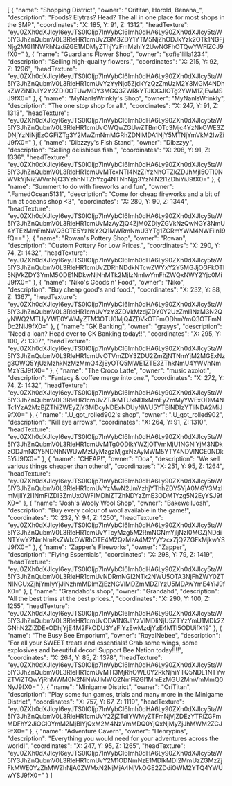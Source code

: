 [
    {
        "name": "Shopping District",
        "owner": "Orititan, Horold, Benana_",
        "description": "Foods? Elytras? Head? The all in one place for most shops in the SMP",
        "coordinates": "X: 185, Y: 91, Z: 1312",
        "headTexture": "eyJ0ZXh0dXJlcyI6eyJTS0lOIjp7InVybCI6Imh0dHA6Ly90ZXh0dXJlcy5taW5lY3JhZnQubmV0L3RleHR1cmUvZGM3ZDY1YTM5NjZhODJkYzk2OTk1NGFjNjg2MGI1NWRhNzdiZGE1MDMyZThjYzFmMzhlY2UwNGFhOTQwYWFlZCJ9fX0="
    },
    {
        "name": "Guardians Flower Shop",
        "owner": "sofie1lilla1234",
        "description": "Selling high-quality flowers.",
        "coordinates": "X: 215, Y: 92, Z: 1296",
        "headTexture": "eyJ0ZXh0dXJlcyI6eyJTS0lOIjp7InVybCI6Imh0dHA6Ly90ZXh0dXJlcy5taW5lY3JhZnQubmV0L3RleHR1cmUvYzYyNjc5ZjdkYzQzZmUzM2Y3MGM4NDhkZWZiNDJlY2Y2ZDI0OTUwMDY3MGQ3ZWRkYTJlOGJlOTg2YWM1ZjEwMSJ9fX0="
    },
    {
        "name": "MyNanIsWrinkly's Shop",
        "owner": "MyNanIsWrinkly",
        "description": "The one stop shop for all.",
        "coordinates": "X: 247, Y: 91, Z: 1313",
        "headTexture": "eyJ0ZXh0dXJlcyI6eyJTS0lOIjp7InVybCI6Imh0dHA6Ly90ZXh0dXJlcy5taW5lY3JhZnQubmV0L3RleHR1cmUvOWQwZGUwZTBmOTc3Mjc4YzNkOWE3ZDNjYzNiNjEzOGFiZTg3Y2MwZmNmMGRhZDNlMDA1NjY5MTNjYmVkM2IwZiJ9fX0="
    },
    {
        "name": "Dibzzyy's Fish Stand",
        "owner": "Dibzzyy",
        "description": "Selling delishious fish.",
        "coordinates": "X: 208, Y: 91, Z: 1336",
        "headTexture": "eyJ0ZXh0dXJlcyI6eyJTS0lOIjp7InVybCI6Imh0dHA6Ly90ZXh0dXJlcy5taW5lY3JhZnQubmV0L3RleHR1cmUvMTcxNTI4NzZiYzNhOTZkZDJhMjI5OTI0NWVkYjNiZWVmNjQ3YzhhNTZhYzg4NTNhNjg3YzNlN2I1ZDhiYiJ9fX0="
    },
    {
        "name": "Summert to do with fireworks and fun",
        "owner": ".FamedOcean5131",
        "description": "Come for cheap fireworks and a bit of fun at oceans shop <3",
        "coordinates": "X: 280, Y: 90, Z: 1344",
        "headTexture": "eyJ0ZXh0dXJlcyI6eyJTS0lOIjp7InVybCI6Imh0dHA6Ly90ZXh0dXJlcy5taW5lY3JhZnQubmV0L3RleHR1cmUvMzAyZjQ4ZjM0ZDIyZGVkNzQwNGY3NmU4YTEzMmFmNWQ3OTE5YzhkY2Q1MWRmNmU3YTg1ZGRmYWM4NWFiIn19fQ=="
    },
    {
        "name": "Rowan's Pottery Shop",
        "owner": "Rowan",
        "description": "Custom Pottery For Low Prices.",
        "coordinates": "X: 290, Y: 74, Z: 1432",
        "headTexture": "eyJ0ZXh0dXJlcyI6eyJTS0lOIjp7InVybCI6Imh0dHA6Ly90ZXh0dXJlcy5taW5lY3JhZnQubmV0L3RleHR1cmUvZDRhNDdkNTcwZWYxY2Y5MGJjOGFkOTI5NjVkZDY3YmM5ODE1NDkwNjNhMTk2MjIzNmIwYmFhZWQxNWY2Yjc0MiJ9fX0="
    },
    {
        "name": "Niko's Goods n' Food",
        "owner": "Niko",
        "description": "Buy cheap good's and food.",
        "coordinates": "X: 232, Y: 88, Z: 1367",
        "headTexture": "eyJ0ZXh0dXJlcyI6eyJTS0lOIjp7InVybCI6Imh0dHA6Ly90ZXh0dXJlcy5taW5lY3JhZnQubmV0L3RleHR1cmUvYzY3ZDVkMzdjZDY0Y2UzZmI1NzM3N2QyNWQ2MTUyYWE0YWMyZTM3OTU0MjQ4ZDVkOTFmODhmYmQ3OTFmNDc2NiJ9fX0="
    },
    {
        "name": "GK Banking",
        "owner": "grayys",
        "description": "Need a loan? Head over to GK Banking today!!",
        "coordinates": "X: 295, Y: 100, Z: 1307",
        "headTexture": "eyJ0ZXh0dXJlcyI6eyJTS0lOIjp7InVybCI6Imh0dHA6Ly90ZXh0dXJlcy5taW5lY3JhZnQubmV0L3RleHR1cmUvOTVmZDY3ZDU2ZmZjNTNmYjM2MGExNzg3OWQ5YjUzMzhkNzMzMmQ4ZjEyOTQ5MWE1ZTE3ZThkNmU4YWVhNmMzYSJ9fX0="
    },
    {
        "name": "The Croco Latte",
        "owner": "music axolotl",
        "description": "Fantacy & coffee merge into one.",
        "coordinates": "X: 272, Y: 74, Z: 1432",
        "headTexture": "eyJ0ZXh0dXJlcyI6eyJTS0lOIjp7InVybCI6Imh0dHA6Ly90ZXh0dXJlcy5taW5lY3JhZnQubmV0L3RleHR1cmUvZTJkMTUxNDIxMmEyZmMyYWExODM4NTc1YzA2MzBjZThiZWEyZjY3MDcyNDExNDUyNWU5YTBlNDIzYTliNDA2MiJ9fX0="
    },
    {
        "name": ".U_got_rolled902's shop",
        "owner": ".U_got_rolled902",
        "description": "Kill eye arrows",
        "coordinates": "X: 264, Y: 91, Z: 1310",
        "headTexture": "eyJ0ZXh0dXJlcyI6eyJTS0lOIjp7InVybCI6Imh0dHA6Ly90ZXh0dXJlcy5taW5lY3JhZnQubmV0L3RleHR1cmUvMTg0ODlkYWZjOTVmMjU1NGNlYjM3NDkzODJmNGY5NDNhNWUwMzUyMzgzMjgxNzAyMWM5YTY4NDVlNGE0NDk5YiJ9fX0="
    },
    {
        "name": "CHEAP!",
        "owner": "Doa",
        "description": "We sell various things cheaper than others!",
        "coordinates": "X: 251, Y: 95, Z: 1264",
        "headTexture": "eyJ0ZXh0dXJlcyI6eyJTS0lOIjp7InVybCI6Imh0dHA6Ly90ZXh0dXJlcy5taW5lY3JhZnQubmV0L3RleHR1cmUvYzMwN2JmYzhjYThhZDY5YjA0MGY3MzlmMjllY2I1NmFlZDI3ZmUxOWFlMDhlZTZhNDYzZmE3ODM1Yzg5N2EyYSJ9fX0="
    },
    {
        "name": "Josh's Wooly Wool Shop",
        "owner": "BakewellJosh",
        "description": "Buy every colour of wool available in the game!",
        "coordinates": "X: 232, Y: 94, Z: 1250",
        "headTexture": "eyJ0ZXh0dXJlcyI6eyJTS0lOIjp7InVybCI6Imh0dHA6Ly90ZXh0dXJlcy5taW5lY3JhZnQubmV0L3RleHR1cmUvYTcyMzg5M2RmNGNmYjljNzI0MGZjNDdiNTYwY2NmNmRkZWIxOWRhOTE4M2QzMzA4M2YyYzcxZjQ2ZGFkMjkwYSJ9fX0="
    },
    {
        "name": "Zapper's Fireworks",
        "owner": "Zapper",
        "description": "Flying Essentials",
        "coordinates": "X: 298, Y: 79, Z: 1419",
        "headTexture": "eyJ0ZXh0dXJlcyI6eyJTS0lOIjp7InVybCI6Imh0dHA6Ly90ZXh0dXJlcy5taW5lY3JhZnQubmV0L3RleHR1cmUvNDRmNGI2NTk2NWU5OTA3NjFhZWY0ZTNlNGUxZjhjYmIyYjJiNzhmMDlmZjEzNGVlMDZmMDZlYzU5MDAwYmE4YiJ9fX0="
    },
    {
        "name": "Grandahd's shop",
        "owner": "Grandahd",
        "description": "All the best trims at the best prices.",
        "coordinates": "X: 290, Y: 100, Z: 1255",
        "headTexture": "eyJ0ZXh0dXJlcyI6eyJTS0lOIjp7InVybCI6Imh0dHA6Ly90ZXh0dXJlcy5taW5lY3JhZnQubmV0L3RleHR1cmUvODA1NGJlYzVlMDliNjU5ZTYzYmU1MDk2ZGNhN2ZiZDExODhjYjE4M2FkODU3YzFlYzEwMzdjYzE4MTI5ODUifX19"
    },
    {
        "name": "The Busy Bee Emporium",
        "owner": "RoyalNebee",
        "description": "For all your SWEET treats and essentials! Grab some wings, some explosives and beeutiful decor! Support Bee Nation today!!!!",
        "coordinates": "X: 264, Y: 85, Z: 1378",
        "headTexture": "eyJ0ZXh0dXJlcyI6eyJTS0lOIjp7InVybCI6Imh0dHA6Ly90ZXh0dXJlcy5taW5lY3JhZnQubmV0L3RleHR1cmUvMTI3MjRhOWE0Y2RkNjhiYTQ5NDE1NTYwZTViZTQwYjRhMWM0N2NiNWJlMWQ2NmFlZGI1MmEzMGU2MmVmMmQ0NyJ9fX0="
    },
    {
        "name": "Minigame District",
        "owner": "OriTitan",
        "description": "Play some fun games, trials and many more in the Minigame District",
        "coordinates": "X: 757, Y: 67, Z: 1119",
        "headTexture": "eyJ0ZXh0dXJlcyI6eyJTS0lOIjp7InVybCI6Imh0dHA6Ly90ZXh0dXJlcy5taW5lY3JhZnQubmV0L3RleHR1cmUvY2ZjZTdlYWMyZTFmNjVjZDEzYTRiZGFmMDFhY2JiOGI0YmM2MjBlYjQxM2M4NzVmMDQ0YjQxNjMyZjJhMWM2ZCJ9fX0="
    },
    {
        "name": "Adventure Cavern",
        "owner": "Henrypins",
        "description": "Everything you would need for your adventures across the world!",
        "coordinates": "X: 247, Y: 95, Z: 1265",
        "headTexture": "eyJ0ZXh0dXJlcyI6eyJTS0lOIjp7InVybCI6Imh0dHA6Ly90ZXh0dXJlcy5taW5lY3JhZnQubmV0L3RleHR1cmUvY2M1ODNmNzE1MDlkMDI2MmUzZGMzZjFkMWE0YzZhMWZhNjA0ZWMxN2NjMjA4NjVkOGE2ZDdiOWM2YTQ4YWUwYSJ9fX0="
    }
]

